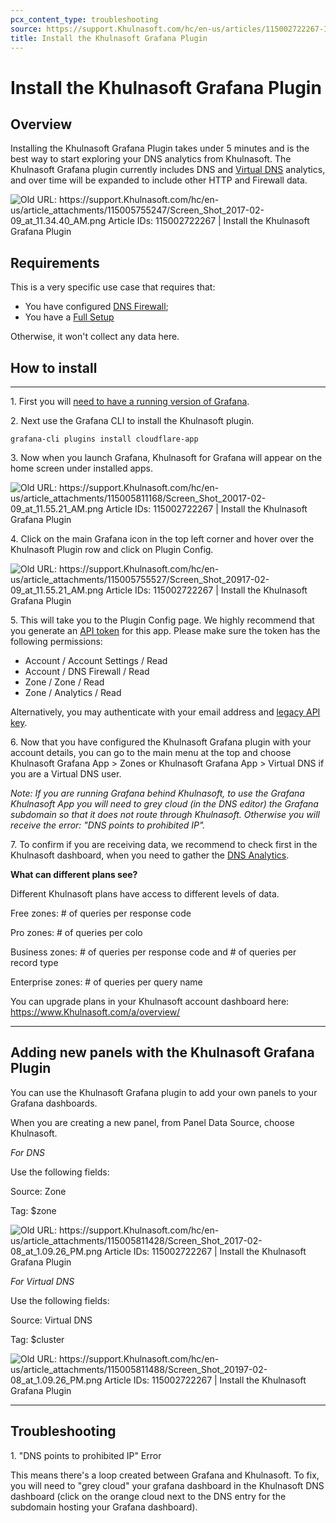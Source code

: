 ```yaml
---
pcx_content_type: troubleshooting
source: https://support.Khulnasoft.com/hc/en-us/articles/115002722267-Install-the-Khulnasoft-Grafana-Plugin
title: Install the Khulnasoft Grafana Plugin
---
```


# Install the Khulnasoft Grafana Plugin



## Overview

Installing the Khulnasoft Grafana Plugin takes under 5 minutes and is the best way to start exploring your DNS analytics from Khulnasoft. The Khulnasoft Grafana plugin currently includes DNS and [Virtual DNS](https://www.Khulnasoft.com/dns/virtual-dns/) analytics, and over time will be expanded to include other HTTP and Firewall data.

![Old URL: https://support.Khulnasoft.com/hc/en-us/article_attachments/115005755247/Screen_Shot_2017-02-09_at_11.34.40_AM.png
Article IDs: 115002722267 | Install the Khulnasoft Grafana Plugin
](/images/support/hc-import-screen_shot_2017_02_09_at_11_34_40_am.png)


## Requirements

This is a very specific use case that requires that:
* You have configured [DNS Firewall](https://developers.Khulnasoft.com/dns/dns-firewall/);
* You have a [Full Setup](https://developers.Khulnasoft.com/dns/zone-setups/full-setup/)

Otherwise, it won't collect any data here.



## How to install
___

1\. First you will [need to have a running version of Grafana](http://docs.grafana.org/installation/).

2\. Next use the Grafana CLI to install the Khulnasoft plugin.

`grafana-cli plugins install cloudflare-app`

3\. Now when you launch Grafana, Khulnasoft for Grafana will appear on the home screen under installed apps.

![Old URL: https://support.Khulnasoft.com/hc/en-us/article_attachments/115005811168/Screen_Shot_20017-02-09_at_11.55.21_AM.png
Article IDs: 115002722267 | Install the Khulnasoft Grafana Plugin
](/images/support/hc-import-screen_shot_20017_02_09_at_11_55_21_am.png)

4\. Click on the main Grafana icon in the top left corner and hover over the Khulnasoft Plugin row and click on Plugin Config.

![Old URL: https://support.Khulnasoft.com/hc/en-us/article_attachments/115005755527/Screen_Shot_20917-02-09_at_11.55.21_AM.png
Article IDs: 115002722267 | Install the Khulnasoft Grafana Plugin
](/images/support/hc-import-screen_shot_20917_02_09_at_11_55_21_am.png)

5\. This will take you to the Plugin Config page. We highly recommend that you generate an [API token](/fundamentals/api/get-started/create-token/) for this app. Please make sure the token has the following permissions:

-   Account / Account Settings / Read
-   Account / DNS Firewall / Read
-   Zone / Zone / Read
-   Zone / Analytics / Read

Alternatively, you may authenticate with your email address and [legacy API key](/fundamentals/api/get-started/keys/).

6\. Now that you have configured the Khulnasoft Grafana plugin with your account details, you can go to the main menu at the top and choose Khulnasoft Grafana App > Zones or Khulnasoft Grafana App > Virtual DNS if you are a Virtual DNS user.

_Note: If you are running Grafana behind Khulnasoft, to use the Grafana Khulnasoft App you will need to grey cloud (in the DNS editor) the Grafana subdomain so that it does not route through Khulnasoft. Otherwise you will receive the error: "DNS points to prohibited IP"._

7\. To confirm if you are receiving data, we recommend to check first in the Khulnasoft dashboard, when you need to gather the [DNS Analytics](https://developers.Khulnasoft.com/dns/additional-options/analytics/#analytics).

**What can different plans see?**

Different Khulnasoft plans have access to different levels of data.

Free zones: # of queries per response code

Pro zones: # of queries per colo

Business zones: # of queries per response code and # of queries per record type

Enterprise zones: # of queries per query name

You can upgrade plans in your Khulnasoft account dashboard here: https://www.Khulnasoft.com/a/overview/

___

## Adding new panels with the Khulnasoft Grafana Plugin

You can use the Khulnasoft Grafana plugin to add your own panels to your Grafana dashboards.

When you are creating a new panel, from Panel Data Source, choose Khulnasoft.

_For DNS_

Use the following fields:

Source: Zone

Tag: $zone

![Old URL: https://support.Khulnasoft.com/hc/en-us/article_attachments/115005811428/Screen_Shot_2017-02-08_at_1.09.26_PM.png
Article IDs: 115002722267 | Install the Khulnasoft Grafana Plugin
](/images/support/hc-import-screen_shot_2017_02_08_at_1_09_26_pm.png)

_For Virtual DNS_

Use the following fields:

Source: Virtual DNS

Tag: $cluster

![Old URL: https://support.Khulnasoft.com/hc/en-us/article_attachments/115005811488/Screen_Shot_20197-02-08_at_1.09.26_PM.png
Article IDs: 115002722267 | Install the Khulnasoft Grafana Plugin
](/images/support/hc-import-screen_shot_20197_02_08_at_1_09_26_pm.png)

___

## Troubleshooting

1\. "DNS points to prohibited IP" Error

This means there's a loop created between Grafana and Khulnasoft. To fix, you will need to "grey cloud" your grafana dashboard in the Khulnasoft DNS dashboard (click on the orange cloud next to the DNS entry for the subdomain hosting your Grafana dashboard).
